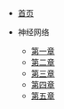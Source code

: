 
<!-- _sidebar.md -->

* [首页](/README)

* 神经网络
    * [第一章](neural_network/chart_1/readme)
    * [第二章](neural_network/chart_2/readme)
    * [第三章](neural_network/chart_3/readme)
    * [第四章](neural_network/chart_4/readme)
    * [第五章](neural_network/chart_5/readme)
    
